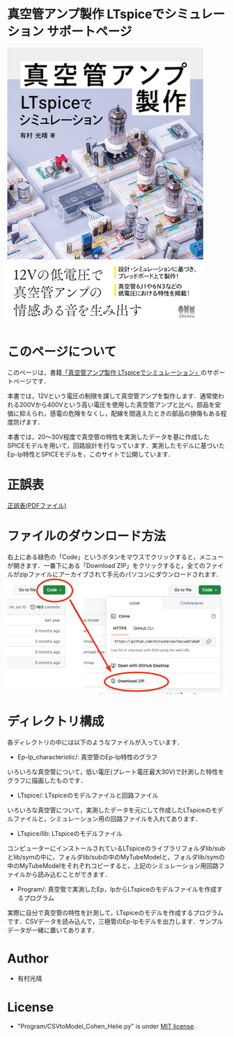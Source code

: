 # 真空管アンプ製作 LTspiceでシミュレーション サポートページ
<img src="https://github.com/mitsuharua/VacuumTubeBook/blob/main/book_cover.png" title="Vacuum Tube BOOK" width="450" height="635">

# このページについて

このページは，書籍<a href="https://www.ohmsha.co.jp/book/9784274228780/" target="_blank">「真空管アンプ製作 LTspiceでシミュレーション」</a>のサポートページです．

本書では，12Vという電圧の制限を課して真空管アンプを製作します．通常使われる200Vから400Vという高い電圧を使用した真空管アンプと比べ，部品を安価に抑えられ，感電の危険をなくし，配線を間違えたときの部品の損傷もある程度防げます．

本書では，20〜30V程度で真空管の特性を実測したデータを基に作成したSPICEモデルを用いて，回路設計を行なっています．実測したモデルに基づいたEp-Ip特性とSPICEモデルを，このサイトで公開しています．

# 正誤表

<a href="https://github.com/mitsuharua/VacuumTubeBook/blob/main/errata.pdf">正誤表(PDFファイル)</a>

# ファイルのダウンロード方法

右上にある緑色の「Code」というボタンをマウスでクリックすると，メニューが開きます．一番下にある「Download ZIP」をクリックすると，全てのファイルがzipファイルにアーカイブされて手元のパソコンにダウンロードされます．<br/>
<img src="https://github.com/mitsuharua/VacuumTubeBook/blob/main/download.png" title="Download">

# ディレクトリ構成

各ディレクトリの中には以下のようなファイルが入っています．

* Ep-Ip_characteristic/: 真空管のEp-Ip特性のグラフ

いろいろな真空管について，低い電圧(プレート電圧最大30V)で計測した特性をグラフに描画したものです．

* LTspice/: LTspiceのモデルファイルと回路ファイル

いろいろな真空管について，実測したデータを元にして作成したLTspiceのモデルファイルと，シミュレーション用の回路ファイルを入れてあります．

* LTspice/lib: LTspiceのモデルファイル

コンピューターにインストールされているLTspiceのライブラリフォルダlib/subとlib/symの中に，フォルダlib/subの中のMyTubeModelと，フォルダlib/symの中のMyTubeModelをそれぞれコピーすると，上記のシミュレーション用回路ファイルから読み込むことができます．

* Program/: 真空管で実測したEp，IpからLTspiceのモデルファイルを作成するプログラム

実際に自分で真空管の特性を計測して，LTspiceのモデルを作成するプログラムです．CSVデータを読み込んで，三極管のEp-Ipモデルを出力します．サンプルデータが一緒に置いてあります．

# Author

* 有村光晴

# License

* "Program/CSVtoModel_Cohen_Helie.py" is under [MIT license](https://en.wikipedia.org/wiki/MIT_License).
